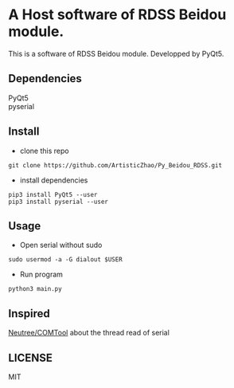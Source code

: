 # A Host software of RDSS Beidou module.
This is a software of RDSS Beidou module. Developped by PyQt5.

## Dependencies
PyQt5  
pyserial

## Install
- clone this repo
```
git clone https://github.com/ArtisticZhao/Py_Beidou_RDSS.git
```

- install dependencies
```
pip3 install PyQt5 --user
pip3 install pyserial --user
```

## Usage
- Open serial without sudo
```shell
sudo usermod -a -G dialout $USER
```

- Run program
```
python3 main.py
```

## Inspired
[Neutree/COMTool](https://github.com/Neutree/COMTool) about the thread read of serial

## LICENSE
MIT
